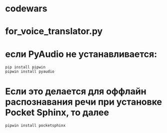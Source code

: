 # codewars



# for_voice_translator.py
# если PyAudio не устанавливается:
    pip install pipwin 
    pipwin install pyaudio
# Если это делается для оффлайн распознавания речи при установке Pocket Sphinx, то далее
    pipwin install pocketsphinx